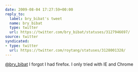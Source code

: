 ```yaml
---
date: 2009-08-04 17:27:59+00:00
reply_to:
  label: bry_bibat's tweet
  name: bry_bibat
  type: twitter
  url: https://twitter.com/bry_bibat/statuses/3127946697/
source: twitter
syndicated:
- type: twitter
  url: https://twitter.com/roytang/statuses/3128001328/
---
```


[@bry_bibat](https://twitter.com/bry_bibat/) I forgot I had firefox. I only tried with IE and Chrome